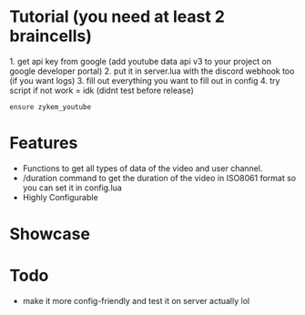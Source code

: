 
<h1>Tutorial (you need at least 2 braincells)</h1>
    1. get api key from google (add youtube data api v3 to your project on google developer portal)
    2. put it in server.lua with the discord webhook too (if you want logs)
    3. fill out everything you want to fill out in config
    4. try script
    if not work = idk (didnt test before release)

```ensure zykem_youtube```


<h1>Features</h1>
<ul>
    <li>Functions to get all types of data of the video and user channel.</b></li>
    <li>/duration command to get the duration of the video in ISO8061 format so you can set it in config.lua</b></li>
    <li>Highly Configurable</li>

</ul>
<h1>Showcase</h1>


<h1>Todo</h1>
<ul>
   <li>make it more config-friendly and test it on server actually lol</li>

</ul>
